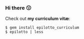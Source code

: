 ### Hi there 😗

<!--
![GitHub stats](https://github-readme-stats.vercel.app/api?username=pioz&show_icons=true)

---

-->
Check out **my curriculum vitæ**:
```hash
$ gem install epilotto_curriculum
$ epilotto | less
```
